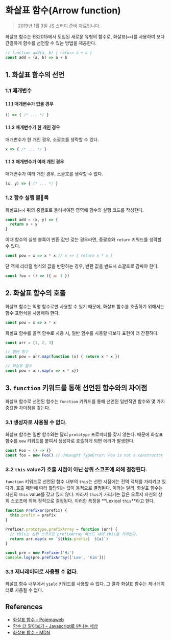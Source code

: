 # 화살표 함수(Arrow function)

> 2019년 1월 3일 JS 스터디 준비 자료입니다.

화살표 함수는 ES2015에서 도입된 새로운 유형의 함수로, 화살표(`=>`)를 사용하여 보다 간결하게 함수를 선언할 수 있는 방법을 제공한다.

```javascript
// function add(a, b) { return a + b }
const add = (a, b) => a + b
```

## 1. 화살표 함수의 선언

### 1.1 매개변수

#### 1.1.1 매개변수가 없을 경우

```javascript
() => { /* ... */ }
```

#### 1.1.2 매개변수가 한 개인 경우

매개변수가 한 개인 경우, 소괄호를 생략할 수 있다.

```javascript
x => { /* ... */ }
```

#### 1.1.3 매개변수가 여러 개인 경우

매개변수가 여러 개인 경우, 소괄호를 생략할 수 없다.

```javascript
(x, y) => { /* ... */ }
```

### 1.2 함수 실행 블록

화살표(`=>`) 뒤의 중괄호로 둘러싸여진 영역에 함수의 실행 코드를 작성한다.

```javascript
const add = (x, y) => {
  return x + y
}
```

이때 함수의 실행 블록이 반환 값만 갖는 경우라면, 중괄호와 `return` 키워드를 생략할 수 있다. 

```javascript
const pow = x => x * x // x => { return x * x }
```

단 객체 리터럴 형식의 값을 반환하는 경우, 반환 값을 반드시 소괄호로 감싸야 한다.

```javascript
const foo = () => ({ a: 1 })
```

## 2. 화살표 함수의 호출

화살표 함수는 익명 함수로만 사용할 수 있기 때문에, 화살표 함수를 호출하기 위해서는 함수 표현식을 사용해야 한다.

```javascript
const pow = x => x * x
```

화살표 함수를 콜백 함수로 사용 시, 일반 함수를 사용할 때보다 표현이 더 간결하다.

```javascript
const arr = [1, 2, 3]

// 일반 함수
const pow = arr.map(function (x) { return x * x })

// 화살표 함수
const pow = arr.map(x => x * x})
```

## 3. `function` 키워드를 통해 선언된 함수와의 차이점

화살표 함수로 선언된 함수는 `function` 키워드를 통해 선언된 일반적인 함수와 몇 가지 중요한 차이점을 갖는다.

### 3.1 생성자로 사용될 수 없다.

화살표 함수는 일반 함수와는 달리 `prototype` 프로퍼티를 갖지 않는다. 때문에 화살표 함수를 `new` 키워드를 붙여서 생성자로 호출하게 되면 에러가 발생한다.

```javascript
const Foo = () => {}
const foo = new Foo() // Uncaught TypeError: Foo is not a constructor
```

### 3.2 `this` value가 호출 시점이 아닌 상위 스코프에 의해 결정된다.

`function` 키워드로 선언된 함수 내부의 `this`는 선언 시점에는 전역 객체를 가리키고 있다가, 호출 패턴에 따라 할당되는 값이 동적으로 결정된다. 이와는 달리, 화살표 함수는 자신의 `this` value를 갖고 있지 않다. 따라서 `this`가 가리키는 값은 오로지 자신의 상위 스코프에 의해 정적으로 결정된다. 이러한 특징을 **Lexical `this`**라고 한다.

```javascript
function Prefixer(prefix) {
  this.prefix = prefix
}

Prefixer.prototype.prefixArray = function (arr) {
  // this는 상위 스코프인 prefixArray 메소드 내의 this를 가리킨다.
  return arr.map(x => `${this.prefix}  ${x}`)
}

const pre = new Prefixer('Hi')
console.log(pre.prefixArray(['Lee', 'Kim']))
```

### 3.3 제너레이터로 사용될 수 없다.

화살표 함수 내부에서 `yield` 키워드를 사용할 수 없다. 그 결과 화살표 함수는 제너레이터로 사용될 수 없다.

## References

* [화살표 함수 - Poiemaweb](https://poiemaweb.com/es6-arrow-function)
* [함수 더 알아보기 - Javascript로 만나는 세상](https://poiemaweb.com/es6-arrow-function)
* [화살표 함수 - MDN](https://developer.mozilla.org/ko/docs/Web/JavaScript/Reference/Functions/%EC%95%A0%EB%A1%9C%EC%9A%B0_%ED%8E%91%EC%85%98)
